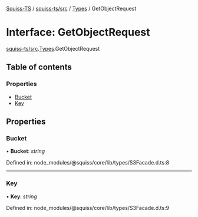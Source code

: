 [Squiss-TS](../README.md) / [squiss-ts/src](../modules/squiss_ts_src.md) / [Types](../modules/squiss_ts_src.types.md) / GetObjectRequest

# Interface: GetObjectRequest

[squiss-ts/src](../modules/squiss_ts_src.md).[Types](../modules/squiss_ts_src.types.md).GetObjectRequest

## Table of contents

### Properties

- [Bucket](squiss_ts_src.types.getobjectrequest.md#bucket)
- [Key](squiss_ts_src.types.getobjectrequest.md#key)

## Properties

### Bucket

• **Bucket**: *string*

Defined in: node_modules/@squiss/core/lib/types/S3Facade.d.ts:8

___

### Key

• **Key**: *string*

Defined in: node_modules/@squiss/core/lib/types/S3Facade.d.ts:9
